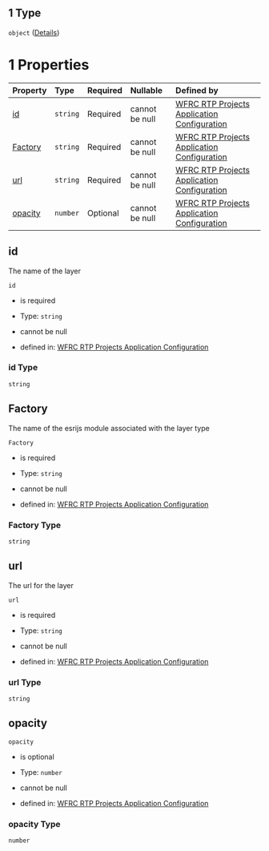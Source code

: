 ## 1 Type

`object` ([Details](config-properties-layerselector-properties-overlays-items-anyof-1.md))

# 1 Properties

| Property            | Type     | Required | Nullable       | Defined by                                                                                                                                                                                                                                                                       |
| :------------------ | :------- | :------- | :------------- | :------------------------------------------------------------------------------------------------------------------------------------------------------------------------------------------------------------------------------------------------------------------------------- |
| [id](#id)           | `string` | Required | cannot be null | [WFRC RTP Projects Application Configuration](config-properties-layerselector-properties-overlays-items-anyof-1-properties-id.md "https://wfrc.org/rtp-2023-adopted-map/config.schema.json#/properties/layerSelector/properties/overlays/items/anyOf/1/properties/id")           |
| [Factory](#factory) | `string` | Required | cannot be null | [WFRC RTP Projects Application Configuration](config-properties-layerselector-properties-overlays-items-anyof-1-properties-factory.md "https://wfrc.org/rtp-2023-adopted-map/config.schema.json#/properties/layerSelector/properties/overlays/items/anyOf/1/properties/Factory") |
| [url](#url)         | `string` | Required | cannot be null | [WFRC RTP Projects Application Configuration](config-properties-layerselector-properties-overlays-items-anyof-1-properties-url.md "https://wfrc.org/rtp-2023-adopted-map/config.schema.json#/properties/layerSelector/properties/overlays/items/anyOf/1/properties/url")         |
| [opacity](#opacity) | `number` | Optional | cannot be null | [WFRC RTP Projects Application Configuration](config-properties-layerselector-properties-overlays-items-anyof-1-properties-opacity.md "https://wfrc.org/rtp-2023-adopted-map/config.schema.json#/properties/layerSelector/properties/overlays/items/anyOf/1/properties/opacity") |

## id

The name of the layer

`id`

* is required

* Type: `string`

* cannot be null

* defined in: [WFRC RTP Projects Application Configuration](config-properties-layerselector-properties-overlays-items-anyof-1-properties-id.md "https://wfrc.org/rtp-2023-adopted-map/config.schema.json#/properties/layerSelector/properties/overlays/items/anyOf/1/properties/id")

### id Type

`string`

## Factory

The name of the esrijs module associated with the layer type

`Factory`

* is required

* Type: `string`

* cannot be null

* defined in: [WFRC RTP Projects Application Configuration](config-properties-layerselector-properties-overlays-items-anyof-1-properties-factory.md "https://wfrc.org/rtp-2023-adopted-map/config.schema.json#/properties/layerSelector/properties/overlays/items/anyOf/1/properties/Factory")

### Factory Type

`string`

## url

The url for the layer

`url`

* is required

* Type: `string`

* cannot be null

* defined in: [WFRC RTP Projects Application Configuration](config-properties-layerselector-properties-overlays-items-anyof-1-properties-url.md "https://wfrc.org/rtp-2023-adopted-map/config.schema.json#/properties/layerSelector/properties/overlays/items/anyOf/1/properties/url")

### url Type

`string`

## opacity



`opacity`

* is optional

* Type: `number`

* cannot be null

* defined in: [WFRC RTP Projects Application Configuration](config-properties-layerselector-properties-overlays-items-anyof-1-properties-opacity.md "https://wfrc.org/rtp-2023-adopted-map/config.schema.json#/properties/layerSelector/properties/overlays/items/anyOf/1/properties/opacity")

### opacity Type

`number`
